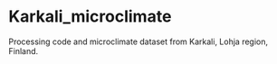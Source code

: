 # Karkali_microclimate
Processing code and microclimate dataset from Karkali, Lohja region, Finland.
